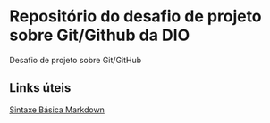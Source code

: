 # Repositório do desafio de projeto sobre Git/Github da DIO
Desafio de projeto sobre Git/GitHub

## Links úteis
[Sintaxe Básica Markdown](https://www.markdownguide.org/basic-syntax)
